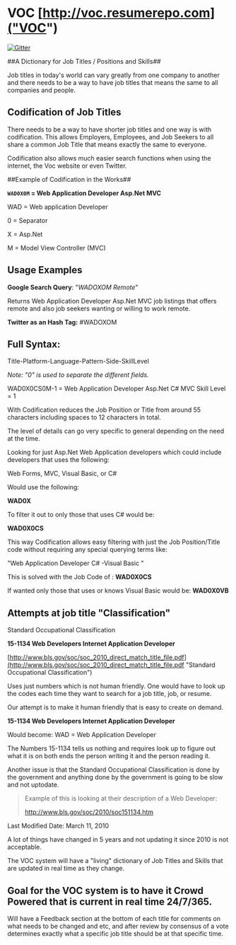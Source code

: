 # VOC  [http://voc.resumerepo.com]("VOC")

[![Gitter](https://badges.gitter.im/Join%20Chat.svg)](https://gitter.im/kbdavis07/voc?utm_source=badge&utm_medium=badge&utm_campaign=pr-badge&utm_content=body_badge)

##A Dictionary for Job Titles / Positions and Skills##

Job titles in today's world can vary greatly from one company to another and there needs to be a way to have job titles that means the same to all companies and people.




## Codification of Job Titles  ##

There needs to be a way to have shorter job titles and one way is with codification.  This allows Employers, Employees, and Job Seekers to all share a common Job Title that means exactly the same to everyone.

Codification also allows much easier search functions when using the internet, the Voc website or even Twitter.



##Example of Codification in the Works##

**`WAD0X0M` = Web Application Developer Asp.Net MVC**


WAD = Web application Developer

0 = Separator

X = Asp.Net

M = Model View Controller (MVC)



## Usage Examples ##


**Google Search Query**:  "*WADOXOM Remote*" 

Returns Web Application Developer Asp.Net MVC job listings that offers remote and also job seekers wanting or willing to work remote.


**Twitter as an Hash Tag:**  #WADOXOM  



## Full Syntax: ##

Title-Platform-Language-Pattern-Side-SkillLevel


*Note: "0" is used to separate the different fields.*


WAD0X0CS0M-1   =  Web Application Developer Asp.Net C# MVC Skill Level = 1


With Codification reduces the Job Position or Title from around 55 characters including spaces to 12 characters in total.


The level of details can go very specific to general depending on the need at the time.

Looking for just Asp.Net Web Application developers which could include developers that uses the following: 

Web Forms, MVC, Visual Basic, or C# 

Would use the following:

**WAD0X**


To filter it out to only those that uses C# would be:

**WAD0X0CS**


This way Codification allows easy filtering with just the Job Position/Title code without requiring any special querying terms like:

"Web Application Developer C# -Visual Basic "

This is solved with the Job Code of : **WAD0X0CS**
 

If wanted only those that uses or knows Visual Basic would be:  **WAD0X0VB**



## Attempts at job title "Classification" ##

Standard Occupational Classification

**15-1134 Web Developers Internet Application Developer**


[http://www.bls.gov/soc/soc_2010_direct_match_title_file.pdf](http://www.bls.gov/soc/soc_2010_direct_match_title_file.pdf "Standard Occupational Classification")

Uses just numbers which is not human friendly.  One would have to look up the codes each time they want to search for a job title, job, or resume.

Our attempt is to make it human friendly that is easy to create on demand.


**15-1134 Web Developers Internet Application Developer**


Would become:  WAD   = Web Application Developer

The Numbers 15-1134 tells us nothing and requires look up to figure out what it is on both ends the person writing it and the person reading it.


Another issue is that the Standard Occupational Classification is done by the government and anything done by the government is going to be slow and not uptodate.



> Example of this is looking at their description of a Web Developer:
> 
> [http://www.bls.gov/soc/2010/soc151134.htm
> ](http://www.bls.gov/soc/2010/soc151134.htm)

Last Modified Date: March 11, 2010

A lot of things have changed in 5 years and not updating it since 2010 is not acceptable.

The VOC system will have a "living" dictionary of Job Titles and Skills that are updated in real time as they change.


## Goal for the VOC system is to have it Crowd Powered that is current in real time 24/7/365. ##


Will have a Feedback section at the bottom of each title for comments on what needs to be changed and etc, and after review by consensus of a vote determines exactly what a specific job title should be at that specific time. 
 


